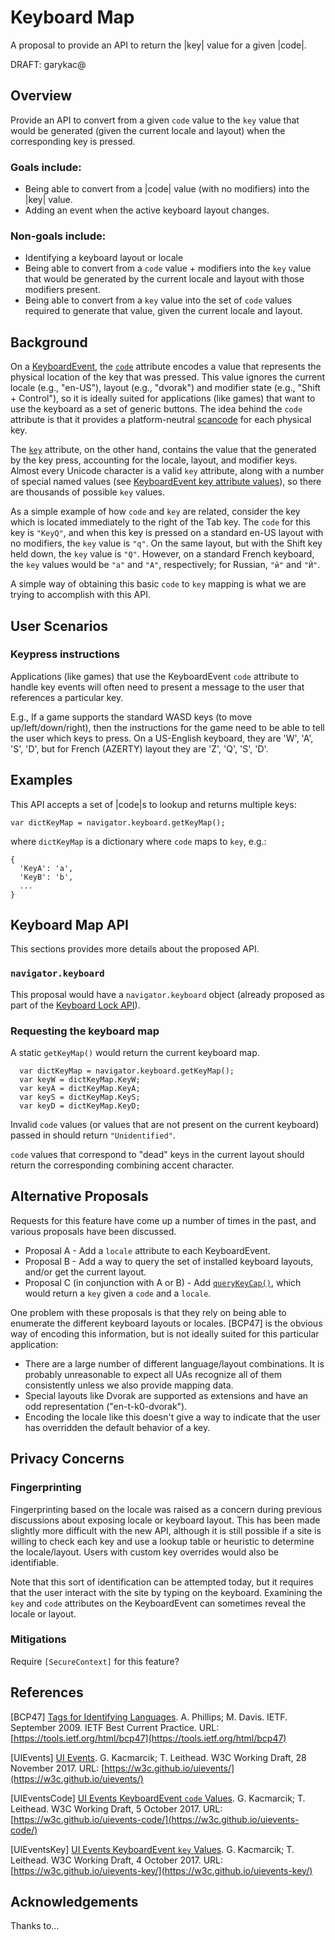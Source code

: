 # Keyboard Map

A proposal to provide an API to return the |key| value for a given |code|.

DRAFT: garykac@

## Overview

Provide an API to convert from a given `code` value to the `key` value that would be generated
(given the current locale and layout) when the corresponding key is pressed.
 
### Goals include:

* Being able to convert from a |code| value (with no modifiers) into the |key| value.
* Adding an event when the active keyboard layout changes.

### Non-goals include:

* Identifying a keyboard layout or locale
* Being able to convert from a `code` value + modifiers into the `key` value that would be generated
  by the current locale and layout with those modifiers present.
* Being able to convert from a `key` value into the set of `code` values required to generate that
  value, given the current locale and layout.

## Background

On a [KeyboardEvent](https://w3c.github.io/uievents/#idl-keyboardevent),
the [`code`](https://w3c.github.io/uievents/#dom-keyboardevent-code) attribute encodes
a value that represents the physical location of the key that was pressed. This value ignores
the current locale (e.g., "en-US"), layout (e.g., "dvorak") and modifier state (e.g., "Shift + Control"),
so it is ideally suited for applications (like games) that want to use the keyboard as a set of
generic buttons. The idea behind the `code` attribute is that it provides a platform-neutral
[scancode](https://en.wikipedia.org/wiki/Scancode) for each physical key.

The [`key`](https://w3c.github.io/uievents/#dom-keyboardevent-key) attribute, on the other hand,
contains the value that the generated by the key press, accounting for the locale, layout, and modifier
keys. Almost every Unicode character is a valid `key` attribute, along with a number of special
named values (see [KeyboardEvent key attribute values](https://w3c.github.io/uievents-key/#key-attr-values)),
so there are thousands of possible `key` values.

As a simple example of how `code` and `key` are related, consider the key which is located immediately
to the right of the Tab key. The `code` for this key is `"KeyQ"`, and when this key is pressed on a
standard en-US layout with no modifiers, the `key` value is `"q"`. On the same layout, but with the
Shift key held down, the `key` value is `"Q"`. However, on a standard French keyboard, the `key` values
would be `"a"` and `"A"`, respectively; for Russian, `"й"` and `"Й"`.

A simple way of obtaining this basic `code` to `key` mapping is what we are trying to accomplish with this API.

## User Scenarios

### Keypress instructions

Applications (like games) that use the KeyboardEvent `code` attribute to handle key events will often
need to present a message to the user that references a particular key.

E.g., If a game supports the standard WASD keys (to move up/left/down/right), then the instructions for
the game need to be able to tell the user which keys to press. On a US-English keyboard, they are
'W', 'A', 'S', 'D', but for French (AZERTY) layout they are 'Z', 'Q', 'S', 'D'.

## Examples

This API accepts a set of |code|s to lookup and returns multiple keys:

```
var dictKeyMap = navigator.keyboard.getKeyMap();
```

where `dictKeyMap` is a dictionary where `code` maps to `key`, e.g.:

```
{
  'KeyA': 'a',
  'KeyB': 'b',
  ...
}
```

## Keyboard Map API

This sections provides more details about the proposed API.

### `navigator.keyboard`

This proposal would have a `navigator.keyboard` object (already proposed as part of the
[Keyboard Lock API](https://w3c.github.io/keyboard-lock/#API)).

### Requesting the keyboard map

A static `getKeyMap()` would return the current keyboard map.

```
  var dictKeyMap = navigator.keyboard.getKeyMap();
  var keyW = dictKeyMap.KeyW;
  var keyA = dictKeyMap.KeyA;
  var keyS = dictKeyMap.KeyS;
  var keyD = dictKeyMap.KeyD;
```

Invalid `code` values (or values that are not present on the current keyboard) passed in should
return `"Unidentified"`.

`code` values that correspond to "dead" keys in the current layout should return the corresponding
combining accent character.

## Alternative Proposals

Requests for this feature have come up a number of times in the past, and various proposals
have been discussed.

* Proposal A - Add a `locale` attribute to each KeyboardEvent.
* Proposal B - Add a way to query the set of installed keyboard layouts, and/or get the current
  layout.
* Proposal C (in conjunction with A or B) - Add
  [`queryKeyCap()`](https://dvcs.w3.org/hg/d4e/raw-file/tip/source_respec.htm#x3-1-interface-keyboardevent),
  which would return a `key` given a `code` and a `locale`.

One problem with these proposals is that they rely on being able to enumerate the different keyboard
layouts or locales. [BCP47] is the obvious way of encoding this information, but is not ideally suited
for this particular application:

* There are a large number of different language/layout combinations. It is probably unreasonable to
  expect all UAs recognize all of them consistently unless we also provide mapping data.
* Special layouts like Dvorak are supported as extensions and have an odd representation ("en-t-k0-dvorak").
* Encoding the locale like this doesn't give a way to indicate that the user has overridden the default
  behavior of a key.

## Privacy Concerns

### Fingerprinting

Fingerprinting based on the locale was raised as a concern during previous discussions about exposing
locale or keyboard layout. This has been made slightly more difficult with the new API, although it is
still possible if a site is willing to check each key and use a lookup table or heuristic to determine
the locale/layout. Users with custom key overrides would also be identifiable.

Note that this sort of identification can be attempted today, but it requires that the user interact with
the site by typing on the keyboard. Examining the `key` and `code` attributes on the KeyboardEvent can
sometimes reveal the locale or layout.

### Mitigations

Require `[SecureContext]` for this feature?

## References

[BCP47]
[Tags for Identifying Languages](https://tools.ietf.org/html/bcp47).
A. Phillips; M. Davis. IETF. September 2009.
IETF Best Current Practice.
URL: [https://tools.ietf.org/html/bcp47](https://tools.ietf.org/html/bcp47)

[UIEvents]
[UI Events](https://w3c.github.io/uievents/).
G. Kacmarcik; T. Leithead. W3C Working Draft, 28 November 2017.
URL: [https://w3c.github.io/uievents/](https://w3c.github.io/uievents/)

[UIEventsCode]
[UI Events KeyboardEvent `code` Values](https://w3c.github.io/uievents-code/).
G. Kacmarcik; T. Leithead. W3C Working Draft, 5 October 2017.
URL: [https://w3c.github.io/uievents-code/](https://w3c.github.io/uievents-code/)

[UIEventsKey]
[UI Events KeyboardEvent `key` Values](https://w3c.github.io/uievents-key/).
G. Kacmarcik; T. Leithead. W3C Working Draft, 4 October 2017.
URL: [https://w3c.github.io/uievents-key/](https://w3c.github.io/uievents-key/)

## Acknowledgements

Thanks to…
